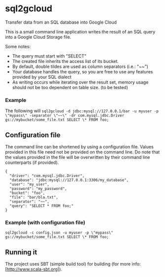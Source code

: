 # sql2gcloud
Transfer data from an SQL database into Google Cloud

This is a small command line application writes the result of an SQL query into a Google Cloud Storage file.

Some notes:

* The query must start with "SELECT"
* The created file inherits the access list of its bucket.
* By default, double tildes are used as column separators (i.e.: "~~")
* Your database handles the query, so you are free to use any features provided by your SQL dialect
* As writing occurs while iterating over the result set, memory usage should not be too dependent on table size. (to be tested)

### Example
The following will 
`sql2gcloud -d jdbc:mysql://127.0.0.1/bar -u myuser -p \"mypass\" -separator \"~~\" -dr com.mysql.jdbc.Driver gs://mybucket/some_file.txt SELECT \* FROM foo;`

## Configuration file
The command line can be shortened by using a configuration file. Values provided in this file need not be provided on the command line. Do note that the values provided in the file will be overwritten by their command line counterparts (if provided).

```
{
  "driver": "com.mysql.jdbc.Driver",
  "database": "jdbc:mysql://127.0.0.1:3306/my_database",
  "user": "my_user",
  "password": "my_password",
  "bucket": "foo",
  "file": "bar/bla.txt",
  "separator": "~~",
  "query": "SELECT * FROM foo;"
}
```

### Example (with configuration file)
`sql2gcloud -c config.json -u myuser -p \"mypass\" gs://mybucket/some_file.txt SELECT \* FROM foo;`

## Running it
The project uses SBT (simple build tool) for building (for more info: [http://www.scala-sbt.org]).
